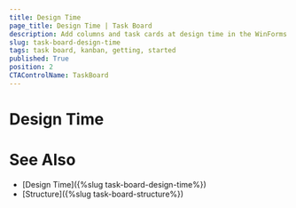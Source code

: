 ```yaml
---
title: Design Time
page_title: Design Time | Task Board
description: Add columns and task cards at design time in the WinForms TaskBoard (Kanban) control.
slug: task-board-design-time
tags: task board, kanban, getting, started
published: True
position: 2 
CTAControlName: TaskBoard
---
```


# Design Time

 
 
 
# See Also

* [Design Time]({%slug task-board-design-time%})
* [Structure]({%slug task-board-structure%})
 
        

